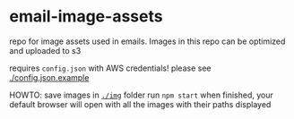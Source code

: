 # email-image-assets
repo for image assets used in emails. Images in this repo can be optimized and uploaded to s3

requires `config.json` with AWS credentials! please see [./config.json.example](https://github.com/TandemApp/email-image-assets/blob/master/config.json.example)

HOWTO:
save images in [`./img`](https://github.com/TandemApp/email-image-assets/blob/master/img/) folder
run `npm start`
when finished, your default browser will open with all the images with their paths displayed
